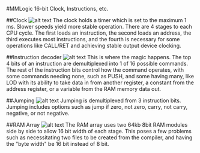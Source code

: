 #MMLogic 16-bit Clock, Instructions, etc.

##Clock 
![alt text][clock]
The clock holds a timer which is set to the maximum 1 ms. Slower speeds yield more stable operation.
There are 4 stages to each CPU cycle. The first loads an instruction, the second loads an address, the third executes most instructions, and the fourth is necessary for some operations like CALL/RET and achieving stable output device clocking.

##Instruction decoder
![alt text][instruction]
This is where the magic happens. The top 4 bits of an instruction are demultiplexed into 1 of 16 possible commands.
The rest of the instruction bits control how the command operates, with some commands needing none, such as PUSH, and some having many, like LOD with its ability to take data in from another register, a constant from the address register, or a variable from the RAM memory data out.

##Jumping
![alt text][jump]
Jumping is demultiplexed from 3 instruction bits. Jumping includes options such as jump if zero, not zero, carry, not carry, negative, or not negative.

##RAM Array
![alt text][ram]
The RAM array uses two 64kb 8bit RAM modules side by side to allow 16 bit width of each stage. 
This poses a few problems such as necessitating two files to be created from the compiler, and having the "byte width" be 16 bit instead of 8 bit.

[clock]: https://grexel.github.io/JCompiler/MML_16bit/Clock.jpeg "Clock"
[instruction]: https://grexel.github.io/JCompiler/MML_16bit/Instructions.jpeg "Instruction Decoder"
[jump]: https://grexel.github.io/JCompiler/MML_16bit/Jump.jpeg "Jumping"
[ram]: https://grexel.github.io/JCompiler/MML_16bit/RAM/RAMArray.jpeg "RAM"